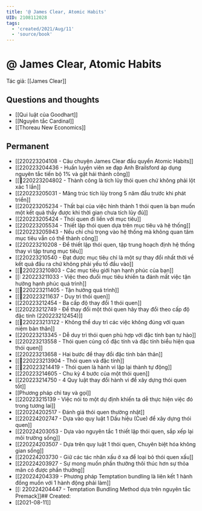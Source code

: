 ```yaml
---
title: '@ James Clear, Atomic Habits'
UID: 2108112028
tags:
  - 'created/2021/Aug/11'
  - 'source/book'
---
```

# @ James Clear, Atomic Habits

Tác giả: [[James Clear]] 

## Questions and thoughts
- [[Qui luật của Goodhart]] 
- [[Nguyên tắc Cardinal]] 
- [[Thoreau New Economics]]

## Permanent
- [[220223204108 - Câu chuyện James Clear đầu quyển Atomic Habits]]
- [[220223204436 - Huấn luyện viên xe đạp Anh Brailsford áp dụng nguyên tắc tiến bộ 1% và gặt hái thành công]]
- [[💬220223204802 - Thành công là tích lũy thói quen chứ không phải lột xác 1 lần]]
- [[220223205031 - Măng trúc tích lũy trong 5 năm đầu trước khi phát triển]]
- [[220223205234 - Thất bại của việc hình thành 1 thói quen là bạn muốn một kết quả thấy được khi thời gian chưa tích lũy đủ]]
- [[220223205424 - Thói quen đi liền với mục tiêu]]
- [[220223205534 - Thiết lập thói quen dựa trên mục tiêu và hệ thống]]
- [[220223205943 - Nếu chỉ chú trọng vào hệ thống mà không quan tâm mục tiêu vẫn có thể thành công]]
- [[220223210208 - Để thiết lập thói quen, tập trung hoạch định hệ thống thay vì tập trung mục tiêu]]
- [[220223210540 - Đạt được mục tiêu chỉ là một sự thay đổi nhất thời về kết quả đầu ra chứ không phải yếu tố đầu vào]]
- [[💬220223210803 - Các mục tiêu giới hạn hạnh phúc của bạn]]
- [[❕ 220223211033 - Việc theo đuổi mục tiêu khiến ta đánh mất việc tận hưởng hạnh phúc quá trình]]
- [[💬220223211405 - Tận hưởng quá trình]]
- [[💬220223211637 - Duy trì thói quen]]
- [[220223212454 - Ba cấp độ thay đổi 1 thói quen]]
- [[220223212749 - Để thay đổi một thói quen hãy thay đổi theo cấp độ đặc tính (220223212454)]]
- [[💬220223213122 - Không thể duy trì các việc không đúng với quan niệm bản thân]]
- [[220223213345 - Dễ duy trì thói quen phù hợp với đặc tính bạn tự hào]]
- [[220223213558 - Thói quen củng cố đặc tính và đặc tính biểu hiện qua thói quen]]
- [[220223213658 - Hai bước để thay đổi đặc tính bản thân]]
- [[💬220223213904 - Thói quen và đặc tính]]
- [[💬220223214419 - Thói quen là hành vi lặp lại thành tự động]]
- [[220223214605 - Chu kỳ 4 bước của một thói quen]]
- [[220223214750 - 4 Quy luật thay đổi hành vi để xây dựng thói quen tốt]]
- [[Phương pháp chỉ tay và gọi]]
- [[220223215139 - Việc nói to một dự định khiến ta dễ thực hiện việc đó trong tương lai]]
- [[220224202517 - Đánh giá thói quen thường nhật]]
- [[220224202747 - Dựa vào quy luật 1 Dấu hiệu (Cue) để xây dựng thói quen]]
- [[220224203053 - Dựa vào nguyên tắc 1 thiết lập thói quen, sắp xếp lại môi trường sống]]
- [[220224203507 - Dựa trên quy luật 1 thói quen, Chuyên biệt hóa không gian sống]]
- [[220224203730 - Giữ các tác nhân xấu ở xa để loại bỏ thói quen xấu]]
- [[220224203927 - Sự mong muốn phần thưởng thôi thúc hơn sự thỏa mãn có được phần thưởng]]
- [[220224204339 - Phương pháp Temptation bundling là liên kết 1 hành đồng muốn với 1 hành động phải làm]]
- [[❕ 220224204447 - Temptation Bundling Method dựa trên nguyên tắc Premack]]## Created:
- [[2021-08-11]]
